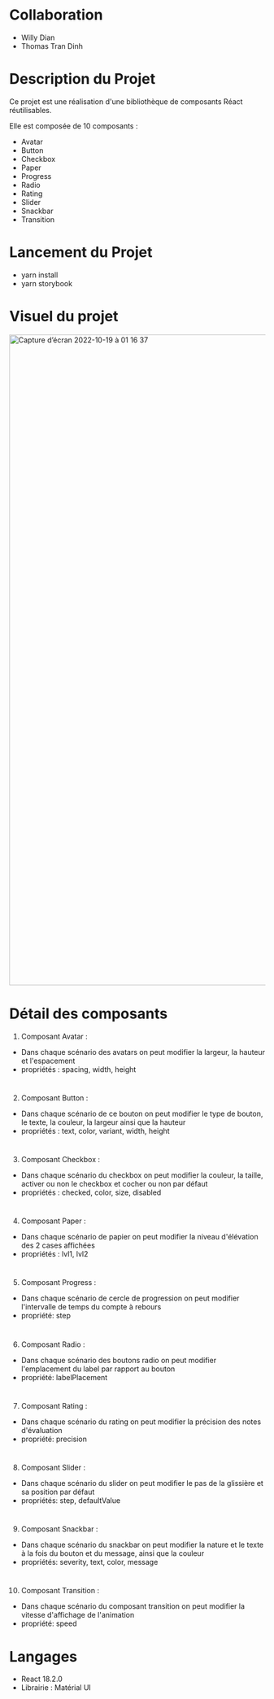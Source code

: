 # Collaboration

- Willy Dian
- Thomas Tran Dinh

# Description du Projet

Ce projet est une réalisation d'une bibliothèque de composants Réact réutilisables.

Elle est composée de 10 composants :

- Avatar
- Button
- Checkbox
- Paper
- Progress
- Radio
- Rating
- Slider
- Snackbar
- Transition


# Lancement du Projet

- yarn install
- yarn storybook

# Visuel du projet

<img width="1280" alt="Capture d’écran 2022-10-19 à 01 16 37" src="https://user-images.githubusercontent.com/62612755/196603819-e9076ad9-61fa-4153-a272-c8235abe5cad.png">

# Détail des composants

1) Composant Avatar :

- Dans chaque scénario des avatars on peut modifier la largeur, la hauteur et l'espacement
- propriétés : spacing, width, height


#
2) Composant Button :

- Dans chaque scénario de ce bouton on peut modifier le type de bouton, le texte, la couleur, la largeur ainsi que la hauteur
- propriétés : text, color, variant, width, height

#
3) Composant Checkbox :

- Dans chaque scénario du checkbox on peut modifier la couleur, la taille, activer ou non le checkbox et cocher ou non par défaut
- propriétés : checked, color, size, disabled


#
4) Composant Paper :

- Dans chaque scénario de papier on peut modifier la niveau d'élévation des 2 cases affichées
- propriétés : lvl1, lvl2

#
5) Composant Progress :

- Dans chaque scénario de cercle de progression on peut modifier l'intervalle de temps du compte à rebours
- propriété: step

#
6) Composant Radio :

- Dans chaque scénario des boutons radio on peut modifier l'emplacement du label par rapport au bouton
- propriété: labelPlacement

#
7) Composant Rating :

- Dans chaque scénario du rating on peut modifier la précision des notes d'évaluation
- propriété: precision

#
8) Composant Slider :

- Dans chaque scénario du slider on peut modifier le pas de la glissière et sa position par défaut
- propriétés: step, defaultValue

#
9) Composant Snackbar :

- Dans chaque scénario du snackbar on peut modifier la nature et le texte à la fois du bouton et du message, ainsi que la couleur 
- propriétés: severity, text, color, message

#
10) Composant Transition :

- Dans chaque scénario du composant transition on peut modifier la vitesse d'affichage de l'animation
- propriété: speed


# Langages

- React 18.2.0
- Librairie : Matérial UI


